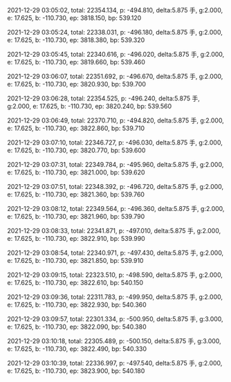 2021-12-29 03:05:02, total: 22354.134, p: -494.810, delta:5.875 手, g:2.000, e: 17.625, b: -110.730, ep: 3818.150, bp: 539.120

2021-12-29 03:05:24, total: 22338.031, p: -496.180, delta:5.875 手, g:2.000, e: 17.625, b: -110.730, ep: 3818.380, bp: 539.320

2021-12-29 03:05:45, total: 22340.616, p: -496.020, delta:5.875 手, g:2.000, e: 17.625, b: -110.730, ep: 3819.660, bp: 539.460

2021-12-29 03:06:07, total: 22351.692, p: -496.670, delta:5.875 手, g:2.000, e: 17.625, b: -110.730, ep: 3820.930, bp: 539.700

2021-12-29 03:06:28, total: 22354.525, p: -496.240, delta:5.875 手, g:2.000, e: 17.625, b: -110.730, ep: 3820.240, bp: 539.560

2021-12-29 03:06:49, total: 22370.710, p: -494.820, delta:5.875 手, g:2.000, e: 17.625, b: -110.730, ep: 3822.860, bp: 539.710

2021-12-29 03:07:10, total: 22346.727, p: -496.030, delta:5.875 手, g:2.000, e: 17.625, b: -110.730, ep: 3820.770, bp: 539.600

2021-12-29 03:07:31, total: 22349.784, p: -495.960, delta:5.875 手, g:2.000, e: 17.625, b: -110.730, ep: 3821.000, bp: 539.620

2021-12-29 03:07:51, total: 22348.392, p: -496.720, delta:5.875 手, g:2.000, e: 17.625, b: -110.730, ep: 3821.360, bp: 539.760

2021-12-29 03:08:12, total: 22349.564, p: -496.360, delta:5.875 手, g:2.000, e: 17.625, b: -110.730, ep: 3821.960, bp: 539.790

2021-12-29 03:08:33, total: 22341.871, p: -497.010, delta:5.875 手, g:2.000, e: 17.625, b: -110.730, ep: 3822.910, bp: 539.990

2021-12-29 03:08:54, total: 22340.971, p: -497.430, delta:5.875 手, g:2.000, e: 17.625, b: -110.730, ep: 3821.850, bp: 539.910

2021-12-29 03:09:15, total: 22323.510, p: -498.590, delta:5.875 手, g:2.000, e: 17.625, b: -110.730, ep: 3822.610, bp: 540.150

2021-12-29 03:09:36, total: 22311.783, p: -499.950, delta:5.875 手, g:2.000, e: 17.625, b: -110.730, ep: 3822.930, bp: 540.360

2021-12-29 03:09:57, total: 22301.334, p: -500.950, delta:5.875 手, g:3.000, e: 17.625, b: -110.730, ep: 3822.090, bp: 540.380

2021-12-29 03:10:18, total: 22305.489, p: -500.150, delta:5.875 手, g:3.000, e: 17.625, b: -110.730, ep: 3822.490, bp: 540.330

2021-12-29 03:10:39, total: 22336.997, p: -497.540, delta:5.875 手, g:2.000, e: 17.625, b: -110.730, ep: 3823.900, bp: 540.180